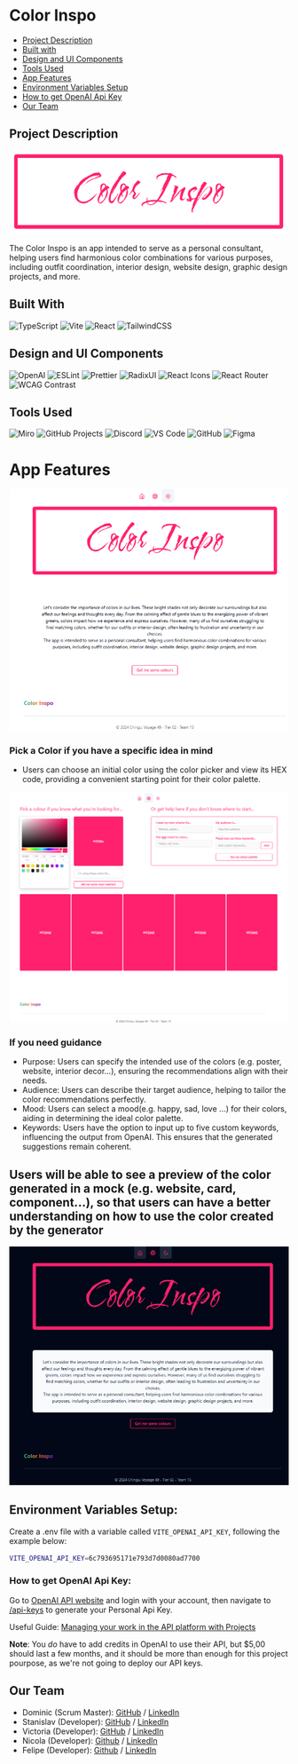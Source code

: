# Color Inspo

- [Project Description](#project-description)
- [Built with](#built-with)
- [Design and UI Components](#design-and-ui-components)
- [Tools Used](#tools-used)
- [App Features](#app-features)
- [Environment Variables Setup](#environment-variables-setup)
- [How to get OpenAI Api Key](#how-to-get-openai-api-key)
- [Our Team](#our-team)

## Project Description

![Image Description](https://github.com/chingu-voyages/v49-tier2-team-15/blob/development/img/Screenshot%202024-06-20%20045317.png)


The Color Inspo is an app intended to serve as a personal consultant, helping users find harmonious color combinations for various purposes, including outfit coordination, interior design, website design, graphic design projects, and more.

## Built With

![TypeScript](https://img.shields.io/badge/TypeScript-007ACC?style=for-the-badge&logo=typescript&logoColor=white)
![Vite](https://img.shields.io/badge/Vite-646CFF?style=for-the-badge&logo=vite&logoColor=white)
![React](https://img.shields.io/badge/React-61DAFB?style=for-the-badge&logo=react&logoColor=white)
![TailwindCSS](https://img.shields.io/badge/TailwindCSS-38B2AC?style=for-the-badge&logo=tailwind-css&logoColor=white)


## Design and UI Components

![OpenAI](https://img.shields.io/badge/OpenAI-412991?style=for-the-badge&logo=openai&logoColor=white)
![ESLint](https://img.shields.io/badge/ESLint-4B32C3?style=for-the-badge&logo=eslint&logoColor=white)
![Prettier](https://img.shields.io/badge/Prettier-F7B93E?style=for-the-badge&logo=prettier&logoColor=black)
![RadixUI](https://img.shields.io/badge/Radix%20UI-8B5CF6?style=for-the-badge&logo=radix-ui&logoColor=white)
![React Icons](https://img.shields.io/badge/React%20Icons-61DAFB?style=for-the-badge&logo=react&logoColor=white)
![React Router](https://img.shields.io/badge/React%20Router-CA4245?style=for-the-badge&logo=react-router&logoColor=white)
![WCAG Contrast](https://img.shields.io/badge/WCAG%20Contrast-009639?style=for-the-badge)

## Tools Used

![Miro](https://img.shields.io/badge/Miro-050038?style=for-the-badge&logo=miro&logoColor=white)
![GitHub Projects](https://img.shields.io/badge/GitHub%20Projects-181717?style=for-the-badge&logo=github&logoColor=white)
![Discord](https://img.shields.io/badge/Discord-5865F2?style=for-the-badge&logo=discord&logoColor=white)
![VS Code](https://img.shields.io/badge/VS%20Code-007ACC?style=for-the-badge&logo=visual-studio-code&logoColor=white)
![GitHub](https://img.shields.io/badge/GitHub-181717?style=for-the-badge&logo=github&logoColor=white)
![Figma](https://img.shields.io/badge/Figma-F24E1E?style=for-the-badge&logo=figma&logoColor=white)


# App Features
![Image Description](https://github.com/chingu-voyages/v49-tier2-team-15/blob/development/img/Screenshot%202024-06-20%20090256.png)


### Pick a Color if you have a specific idea in mind
- Users can choose an initial color using the color picker and view its HEX code, providing a convenient starting point for their color palette.

![Image Description](https://github.com/chingu-voyages/v49-tier2-team-15/blob/development/img/Screenshot%202024-06-20%20082831.png)

### If you need guidance
- Purpose: Users can specify the intended use of the colors (e.g. poster, website, interior decor...), ensuring the recommendations align with their needs.
- Audience: Users can describe their target audience, helping to tailor the color recommendations perfectly.
- Mood: Users can select a mood(e.g. happy, sad, love ...) for their colors, aiding in determining the ideal color palette.
- Keywords: Users have the option to input up to five custom keywords, influencing the output from OpenAI. This ensures that the generated suggestions remain coherent.

## Users will be able to see a preview of the color generated in a mock (e.g. website, card, component...), so that users can have a better understanding on how to use the color created by the generator
  ![Image Description](https://github.com/chingu-voyages/v49-tier2-team-15/blob/development/img/Screenshot%202024-06-20%20090232.png)

## Environment Variables Setup:

Create a .env file with a variable called `VITE_OPENAI_API_KEY`, following the example below:

```bash
VITE_OPENAI_API_KEY=6c793695171e793d7d0080ad7700
```

### How to get OpenAI Api Key:

Go to [OpenAI API website](https://platform.openai.com) and login with your account, then navigate to [/api-keys](https://platform.openai.com/api-keys) to generate your Personal Api Key.

Useful Guide:
[Managing your work in the API platform with Projects](https://help.openai.com/en/articles/9186755-managing-your-work-in-the-api-platform-with-projects)

**Note**: You _do_ have to add credits in OpenAI to use their API, but $5,00 should last a few months, and it should be more than enough for this project pourpose, as we're not going to deploy our API keys.


## Our Team

- Dominic (Scrum Master): [GitHub](https://github.com/SirDominique) / [LinkedIn](https://www.linkedin.com/in/dominic-quansah-psm-i-psm-ii-4a2174101/)
- Stanislav (Developer): [GitHub](https://github.com/KoatKoetl) / [LinkedIn](https://www.linkedin.com/in/stanislav-suschevici-a4617228a/)
- Victoria (Developer): [GitHub](https://github.com/VriaA) / [LinkedIn](https://www.linkedin.com/in/victoriaoyelola/)
- Nicola (Developer): [Github](https://github.com/NicolaHearn) / [LinkedIn](https://www.linkedin.com/in/nicola-hearn-07449720/)
- Felipe (Developer): [Github](https://github.com/feliperdamaceno) / [LinkedIn](https://www.linkedin.com/in/feliperdamaceno)
